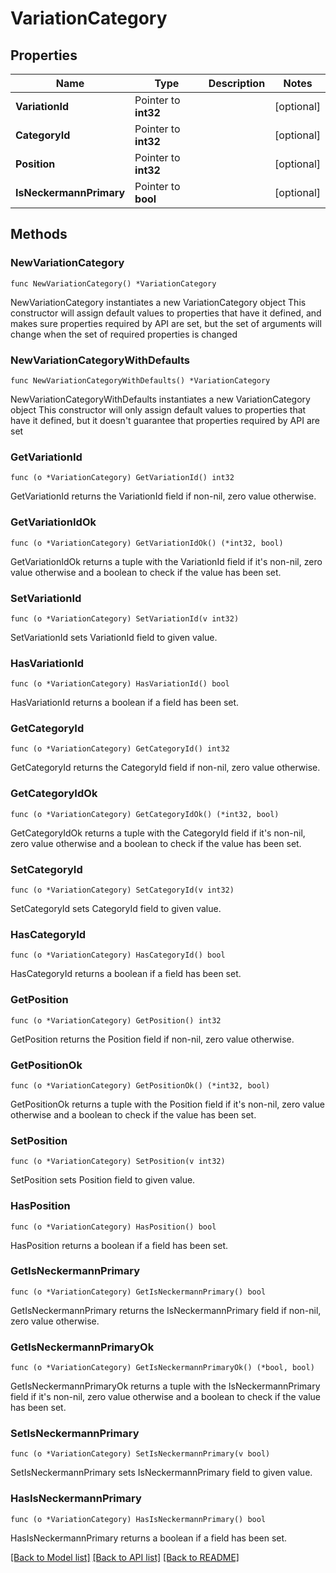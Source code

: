 # VariationCategory

## Properties

Name | Type | Description | Notes
------------ | ------------- | ------------- | -------------
**VariationId** | Pointer to **int32** |  | [optional] 
**CategoryId** | Pointer to **int32** |  | [optional] 
**Position** | Pointer to **int32** |  | [optional] 
**IsNeckermannPrimary** | Pointer to **bool** |  | [optional] 

## Methods

### NewVariationCategory

`func NewVariationCategory() *VariationCategory`

NewVariationCategory instantiates a new VariationCategory object
This constructor will assign default values to properties that have it defined,
and makes sure properties required by API are set, but the set of arguments
will change when the set of required properties is changed

### NewVariationCategoryWithDefaults

`func NewVariationCategoryWithDefaults() *VariationCategory`

NewVariationCategoryWithDefaults instantiates a new VariationCategory object
This constructor will only assign default values to properties that have it defined,
but it doesn't guarantee that properties required by API are set

### GetVariationId

`func (o *VariationCategory) GetVariationId() int32`

GetVariationId returns the VariationId field if non-nil, zero value otherwise.

### GetVariationIdOk

`func (o *VariationCategory) GetVariationIdOk() (*int32, bool)`

GetVariationIdOk returns a tuple with the VariationId field if it's non-nil, zero value otherwise
and a boolean to check if the value has been set.

### SetVariationId

`func (o *VariationCategory) SetVariationId(v int32)`

SetVariationId sets VariationId field to given value.

### HasVariationId

`func (o *VariationCategory) HasVariationId() bool`

HasVariationId returns a boolean if a field has been set.

### GetCategoryId

`func (o *VariationCategory) GetCategoryId() int32`

GetCategoryId returns the CategoryId field if non-nil, zero value otherwise.

### GetCategoryIdOk

`func (o *VariationCategory) GetCategoryIdOk() (*int32, bool)`

GetCategoryIdOk returns a tuple with the CategoryId field if it's non-nil, zero value otherwise
and a boolean to check if the value has been set.

### SetCategoryId

`func (o *VariationCategory) SetCategoryId(v int32)`

SetCategoryId sets CategoryId field to given value.

### HasCategoryId

`func (o *VariationCategory) HasCategoryId() bool`

HasCategoryId returns a boolean if a field has been set.

### GetPosition

`func (o *VariationCategory) GetPosition() int32`

GetPosition returns the Position field if non-nil, zero value otherwise.

### GetPositionOk

`func (o *VariationCategory) GetPositionOk() (*int32, bool)`

GetPositionOk returns a tuple with the Position field if it's non-nil, zero value otherwise
and a boolean to check if the value has been set.

### SetPosition

`func (o *VariationCategory) SetPosition(v int32)`

SetPosition sets Position field to given value.

### HasPosition

`func (o *VariationCategory) HasPosition() bool`

HasPosition returns a boolean if a field has been set.

### GetIsNeckermannPrimary

`func (o *VariationCategory) GetIsNeckermannPrimary() bool`

GetIsNeckermannPrimary returns the IsNeckermannPrimary field if non-nil, zero value otherwise.

### GetIsNeckermannPrimaryOk

`func (o *VariationCategory) GetIsNeckermannPrimaryOk() (*bool, bool)`

GetIsNeckermannPrimaryOk returns a tuple with the IsNeckermannPrimary field if it's non-nil, zero value otherwise
and a boolean to check if the value has been set.

### SetIsNeckermannPrimary

`func (o *VariationCategory) SetIsNeckermannPrimary(v bool)`

SetIsNeckermannPrimary sets IsNeckermannPrimary field to given value.

### HasIsNeckermannPrimary

`func (o *VariationCategory) HasIsNeckermannPrimary() bool`

HasIsNeckermannPrimary returns a boolean if a field has been set.


[[Back to Model list]](../README.md#documentation-for-models) [[Back to API list]](../README.md#documentation-for-api-endpoints) [[Back to README]](../README.md)


